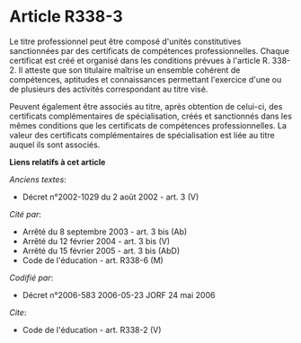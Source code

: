 # Article R338-3

Le titre professionnel peut être composé d'unités constitutives sanctionnées par des certificats de compétences
professionnelles. Chaque certificat est créé et organisé dans les conditions prévues à l'article R. 338-2. Il atteste que son
titulaire maîtrise un ensemble cohérent de compétences, aptitudes et connaissances permettant l'exercice d'une ou de
plusieurs des activités correspondant au titre visé. 

Peuvent également être associés au titre, après obtention de celui-ci, des certificats complémentaires de spécialisation,
créés et sanctionnés dans les mêmes conditions que les certificats de compétences professionnelles. La valeur des certificats
complémentaires de spécialisation est liée au titre auquel ils sont associés.

**Liens relatifs à cet article**

_Anciens textes_:

  - Décret n°2002-1029 du 2 août 2002 - art. 3 (V)

_Cité par_:

  - Arrêté du 8 septembre 2003 - art. 3 bis (Ab)
  - Arrêté du 12 février 2004 - art. 3 bis (V)
  - Arrêté du 15 février 2005 - art. 3 bis (AbD)
  - Code de l'éducation - art. R338-6 (M)

_Codifié par_:

  - Décret n°2006-583 2006-05-23 JORF 24 mai 2006

_Cite_:

  - Code de l'éducation - art. R338-2 (V)
